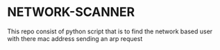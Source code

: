 # NETWORK-SCANNER
This repo consist of python script that is to find the network based user with there mac address sending an arp request 
